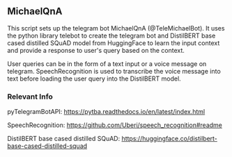 ## MichaelQnA

This script sets up the telegram bot MichaelQnA (@TeleMichaelBot). It uses the python library telebot to create the telegram bot and DistilBERT base cased distilled SQuAD model 
from HuggingFace to learn the input context and provide a response to user's query based on the context. 

User queries can be in the form of a text input or a voice message on telegram. SpeechRecognition is used to transcribe the voice message into text before loading 
the user query into the DistilBERT model.

### Relevant Info

pyTelegramBotAPI: https://pytba.readthedocs.io/en/latest/index.html

SpeechRecognition: https://github.com/Uberi/speech_recognition#readme

DistilBERT base cased distilled SQuAD: https://huggingface.co/distilbert-base-cased-distilled-squad
